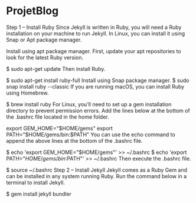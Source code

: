 # ProjetBlog
Step 1 – Install Ruby
Since Jekyll is written in Ruby, you will need a Ruby installation on your machine to run Jekyll. In Linux, you can install it using Snap or Apt package manager.

Install using apt package manager.
First, update your apt repositories to look for the latest Ruby version.

$ sudo apt-get update
Then install Ruby.

$ sudo apt-get install ruby-full
Install using Snap package manager.
$ sudo snap install ruby --classic
If you are running macOS, you can install Ruby using Homebrew.

$ brew install ruby
For Linux, you’ll need to set up a gem installation directory to prevent permission errors. Add the lines below at the bottom of the .bashrc file located in the home folder.

export GEM_HOME="$HOME/gems"
export PATH="$HOME/gems/bin:$PATH"
You can use the echo command to append the above lines at the bottom of the .bashrc file.

$ echo 'export GEM_HOME="$HOME/gems"' >> ~/.bashrc
$ echo 'export PATH="$HOME/gems/bin:$PATH"' >> ~/.bashrc
Then execute the .bashrc file.

$ source ~/.bashrc
Step 2 – Install Jekyll
Jekyll comes as a Ruby Gem and can be installed in any system running Ruby. Run the command below in a terminal to install Jekyll.

$ gem install jekyll bundler

